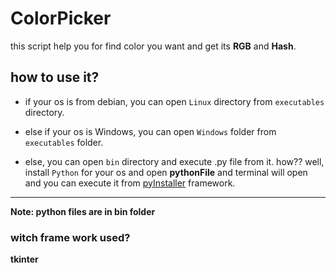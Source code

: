 # ColorPicker
this script help you for find color you want and get its **RGB** and **Hash**.

## how to use it?
- if your os is from debian, you can open `Linux` directory from `executables` directory.

- else if your os is Windows, you can open `Windows` folder from `executables` folder.

- else, you can open `bin` directory and execute .py file from it. how?? well, install `Python` for your os and open **pythonFile** and  terminal will open and you can execute it from [pyInstaller](https://www.pyinstaller.org/ "pyInstaller") framework.

------------

**Note: python files are in bin folder**
### witch frame work used?
**tkinter**
